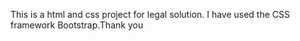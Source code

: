 This is a html and css project for legal solution. I have used the CSS framework Bootstrap.Thank you 